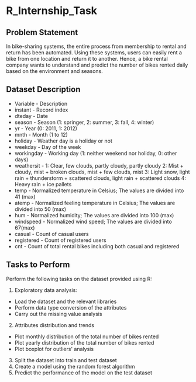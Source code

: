 # R_Internship_Task
## Problem Statement
In bike-sharing systems, the entire process from membership to rental and return
has been automated. Using these systems, users can easily rent a bike from one
location and return it to another. Hence, a bike rental company wants to
understand and predict the number of bikes rented daily based on the
environment and seasons. 
## Dataset Description
* Variable - Description
* instant - Record index
* dteday - Date
* season - Season (1: springer, 2: summer, 3: fall, 4: winter)
* yr - Year (0: 2011, 1: 2012)
* mnth - Month (1 to 12)
* holiday - Weather day is a holiday or not
* weekday - Day of the week
* workingday - Working day (1: neither weekend nor holiday, 0: other days)
* weathersit - 1: Clear, few clouds, partly cloudy, partly cloudy
            2: Mist + cloudy, mist + broken clouds, mist + few clouds, mist
            3: Light snow, light rain + thunderstorm + scattered clouds, light rain + scattered clouds
            4: Heavy rain + ice pallets
* temp - Normalized temperature in Celsius; The values are divided into 41 (max)
* atemp - Normalized feeling temperature in Celsius; The values are divided into 50 (max)
* hum - Normalized humidity; The values are divided into 100 (max)
* windspeed - Normalized wind speed; The values are divided into 67(max)
* casual - Count of casual users
* registered - Count of registered users
* cnt - Count of total rental bikes including both casual and registered
## Tasks to Perform
Perform the following tasks on the dataset provided using R:
1. Exploratory data analysis:
* Load the dataset and the relevant libraries
* Perform data type conversion of the attributes
* Carry out the missing value analysis
2. Attributes distribution and trends
  * Plot monthly distribution of the total number of bikes rented
  * Plot yearly distribution of the total number of bikes rented
  * Plot boxplot for outliers' analysis
3. Split the dataset into train and test dataset
4. Create a model using the random forest algorithm
5. Predict the performance of the model on the test dataset
